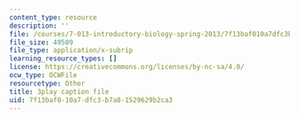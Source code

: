```yaml
---
content_type: resource
description: ''
file: /courses/7-013-introductory-biology-spring-2013/7f13baf010a7dfc3b7a81529629b2ca3_Nx76XS_4FRE.srt
file_size: 49509
file_type: application/x-subrip
learning_resource_types: []
license: https://creativecommons.org/licenses/by-nc-sa/4.0/
ocw_type: OCWFile
resourcetype: Other
title: 3play caption file
uid: 7f13baf0-10a7-dfc3-b7a8-1529629b2ca3
---
```


